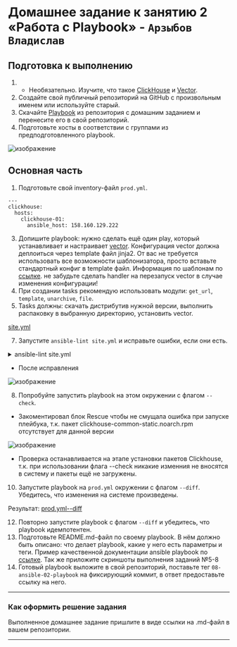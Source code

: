 # Домашнее задание к занятию 2 «Работа с Playbook» - `Арзыбов Владислав`

## Подготовка к выполнению

1. * Необязательно. Изучите, что такое [ClickHouse](https://www.youtube.com/watch?v=fjTNS2zkeBs) и [Vector](https://www.youtube.com/watch?v=CgEhyffisLY).
2. Создайте свой публичный репозиторий на GitHub с произвольным именем или используйте старый.
3. Скачайте [Playbook](./playbook/) из репозитория с домашним заданием и перенесите его в свой репозиторий.
4. Подготовьте хосты в соответствии с группами из предподготовленного playbook.

![изображение](https://github.com/user-attachments/assets/5f8cdac0-1172-4d94-b61f-60608e5b1e6b)

## Основная часть

1. Подготовьте свой inventory-файл `prod.yml`.

```
---
clickhouse:
  hosts:
    clickhouse-01:
      ansible_host: 158.160.129.222
```

3. Допишите playbook: нужно сделать ещё один play, который устанавливает и настраивает [vector](https://vector.dev). Конфигурация vector должна деплоиться через template файл jinja2. От вас не требуется использовать все возможности шаблонизатора, просто вставьте стандартный конфиг в template файл. Информация по шаблонам по [ссылке](https://www.dmosk.ru/instruktions.php?object=ansible-nginx-install). не забудьте сделать handler на перезапуск vector в случае изменения конфигурации!
4. При создании tasks рекомендую использовать модули: `get_url`, `template`, `unarchive`, `file`.
5. Tasks должны: скачать дистрибутив нужной версии, выполнить распаковку в выбранную директорию, установить vector.

[site.yml](https://github.com/vladislav-arzybov/HOMEWORK/blob/main/17_Sistema_upravleniya_konfiguraciyami/02_Working_with_Playbook/playbooks/site.yml)

7. Запустите `ansible-lint site.yml` и исправьте ошибки, если они есть.

<details>
  <summary>ansible-lint site.yml</summary>

```bash
reivol@Zabbix:~/GitHub/mnt-homeworks/08-ansible-02-playbook/playbooks$ ansible-lint site.yml
WARNING  Listing 12 violation(s) that are fatal
yaml: trailing spaces (trailing-spaces)
site.yml:42

risky-file-permissions: File permissions unset or incorrect
site.yml:57 Task/Handler: Create Directories

yaml: wrong indentation: expected 4 but found 2 (indentation)
site.yml:57

yaml: missing starting space in comment (comments)
site.yml:58

yaml: trailing spaces (trailing-spaces)
site.yml:60

yaml: truthy value should be one of [false, true] (truthy)
site.yml:74

yaml: truthy value should be one of [false, true] (truthy)
site.yml:83

risky-file-permissions: File permissions unset or incorrect
site.yml:85 Task/Handler: Copy systemd service vector

yaml: truthy value should be one of [false, true] (truthy)
site.yml:90

risky-file-permissions: File permissions unset or incorrect
site.yml:116 Task/Handler: Config vector j2 template

yaml: trailing spaces (trailing-spaces)
site.yml:121

yaml: no new line character at the end of file (new-line-at-end-of-file)
site.yml:122

You can skip specific rules or tags by adding them to your configuration file:
# .ansible-lint
warn_list:  # or 'skip_list' to silence them completely
  - experimental  # all rules tagged as experimental
  - yaml  # Violations reported by yamllint

Finished with 9 failure(s), 3 warning(s) on 1 files.

```  
</details>

- После исправления

![изображение](https://github.com/user-attachments/assets/119c93b4-e91a-46db-847f-9b48903acc63)


8. Попробуйте запустить playbook на этом окружении с флагом `--check`.

- Закоментировал блок Rescue чтобы не смущала ошибка при запуске плейбука, т.к. пакет clickhouse-common-static.noarch.rpm отсутствует для данной версии  

![изображение](https://github.com/user-attachments/assets/ccced087-5aff-4246-9e02-6a44071b592b)

- Проверка останавливается на этапе установки пакетов Clickhouse, т.к. при использовании флага --check никакие изменния не вносятся в систему и пакеты ещё не загружены.

10. Запустите playbook на `prod.yml` окружении с флагом `--diff`. Убедитесь, что изменения на системе произведены.

Результат: [prod.yml--diff](https://github.com/vladislav-arzybov/HOMEWORK/blob/main/17_Sistema_upravleniya_konfiguraciyami/02_Working_with_Playbook/prodyml--diff.md)

12. Повторно запустите playbook с флагом `--diff` и убедитесь, что playbook идемпотентен.
13. Подготовьте README.md-файл по своему playbook. В нём должно быть описано: что делает playbook, какие у него есть параметры и теги. Пример качественной документации ansible playbook по [ссылке](https://github.com/opensearch-project/ansible-playbook). Так же приложите скриншоты выполнения заданий №5-8
14. Готовый playbook выложите в свой репозиторий, поставьте тег `08-ansible-02-playbook` на фиксирующий коммит, в ответ предоставьте ссылку на него.

---

### Как оформить решение задания

Выполненное домашнее задание пришлите в виде ссылки на .md-файл в вашем репозитории.

---
